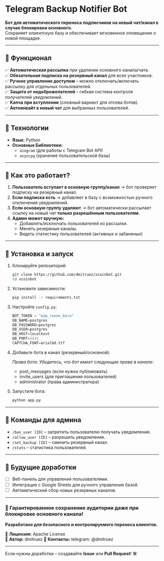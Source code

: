 # **Telegram Backup Notifier Bot**  

**Бот для автоматического переноса подписчиков на новый чат/канал в случае блокировки основного.**  
Сохраняет клиентскую базу и обеспечивает мгновенное оповещение о новой площадке.  

---

## **🔹 Функционал**  
✅ **Автоматическая рассылка** при удалении основного канала/чата.  
✅ **Обязательная подписка на резервный канал** для всех участников.  
✅ **Ручное управление доступом** – можно отключать/включать рассылку для отдельных пользователей.  
✅ **Защита от недоброжелателей** – гибкая система контроля получателей уведомлений.  
✅ **Капча при вступлении** (сложный вариант для отсева ботов).  
✅ **Автоинвайт в новый чат** для выбранных пользователей.  

---

## **🔹 Технологии**  
- **Язык:** Python  
- **Основные Библиотеки:**  
  - `aiogram` (для работы с Telegram Bot API)  
  - `asyncpg` (хранение пользовательской базы)  
---

## **🔹 Как это работает?**  
1. **Пользователь вступает в основную группу/канал** → бот проверяет подписку на резервный канал.  
2. **Если подписка есть** → добавляет в базу с возможностью ручного отключения уведомлений.  
3. **Если основную группу удаляют** → бот автоматически рассылает ссылку на новый чат **только разрешённым пользователям**.  
4. **Админ может вручную:**  
   - Добавлять/исключать пользователей из рассылки.   
   - Менять резервные каналы.
   - Видеть статистику пользователей (активных и забаненых)

---

## **🔹 Установка и запуск**  
1. Клонируйте репозиторий:  
   ```bash
   git clone https://github.com/dmitruez/xcoinbot.git
   cd xcoinbot
   ```
2. Установите зависимости:  
   ```bash
   pip install -r requirements.txt
   ```
3. Настройте `config.py`:  
   ```python
   BOT_TOKEN = "ваш_токен_бота"
   DB_NAME=postgres
   DB_PASSWORD=postgres
   DB_USER=postgres
   DB_HOST=localhost
   DB_PORT=5432
   CAPTCHA_FONT=arialbd.ttf

   ```

4. Добавьте бота в канал (резервный/основной):

   *Права бота: Убедитесь, что бот имеет следующие права в канале:*
    - post_messages (если нужно публиковать)
    - invite_users (для приглашения пользователей)
    - administrator (права администратора)


6. Запустите бота:  
   ```bash
   python app.py
   ```

---

## **🔹 Команды для админа**  
- `/ban_user [ID]` – запретить пользователю получать уведомления.  
- `/allow_user [ID]` – разрешить уведомления.  
- `/set_backup [ID]` – сменить резервный канал.  
- `/stats` – статистика пользователей.  

---

## **🔹 Будущие доработки**  
- [ ] Веб-панель для управления пользователями.  
- [ ] Интеграция с Google Sheets для ручного управления базой.  
- [ ] Автоматический сбор новых резервных каналов.  

---

### **🚀 Гарантированное сохранение аудитории даже при блокировке основного канала!**  
**Разработано для безопасного и контролируемого переноса клиентов.**  

📌 **Лицензия:**  Apache License  
📌 **Автор:** dmitruez
📌 **Контакты:** telegram: @dmitruez

--- 

Если нужны доработки – создавайте **Issue** или **Pull Request**! 🛠️
